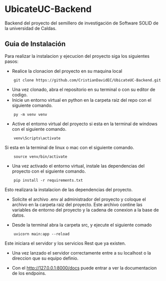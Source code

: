 # UbicateUC-Backend

Backend del proyecto del semillero de investigación de Software SOLID de la universidad de Caldas.

## Guia de Instalación

Para realizar la instalacion y ejecucion del proyecto siga los siguientes pasos:

- Realice la clonacion del proyecto en su maquina local

```batch
    git clone https://github.com/CristianDavidEC/UbicateUC-Backend.git
```

- Una vez clonado, abra el repositorio en su terminal o con su editor de codigo.
- Inicie un entorno virtual en python en la carpeta raiz del repo con el siguiente comando.

```
    py -m venv venv
```

- Active el entorno virtual del proyecto si esta en la terminal de windows con el siguiente comando.

```
    venv\Scripts\activate
```

Si esta en la terminal de linux o mac con el siguiente comando.

```
    source venv/bin/activate
```

- Una vez activado el entorno virtual, instale las dependencias del proyecto con el siguiente comando.

```
    pip install -r requirements.txt
```

Esto realizara la instalacion de las dependencias del proyecto.

- Solicite el archivo .env al administrador del proyecto y coloque el archivo en la carpeta raiz del proyecto. Este archivo contine las variables de entorno del proyecto y la cadena de conexion a la base de datos.

- Desde la terminal abra la carpeta src, y ejecute el siguiente comado

```
    uvicorn main:app --reload
```

Este iniciara el servidor y los servicios Rest que ya existen.

- Una vez lanzado el servidor correctamente entre a su localhost o la direccion que su equipo definio.

- Con el http://127.0.0.1:8000/docs puede entrar a ver la documentacion de los endpoins.
